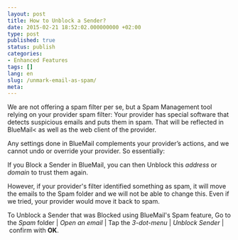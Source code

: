 ```yaml
---
layout: post
title: How to Unblock a Sender?
date: 2015-02-21 18:52:02.000000000 +02:00
type: post
published: true
status: publish
categories:
- Enhanced Features
tags: []
lang: en
slug: /unmark-email-as-spam/
meta:
---
```


We are not offering a spam filter per se, but a Spam Management tool relying on your provider spam filter: Your provider has special software that detects suspicious emails and puts them in spam. That will be reflected in BlueMail< as well as the web client of the provider.

Any settings done in BlueMail complements your provider’s actions, and we cannot undo or override your provider. So essentially:

If you Block a Sender in BlueMail, you can then Unblock this *address* or *domain* to trust them again.

However, if your provider's filter identified something as spam, it will move the emails to the Spam folder and we will not be able to change this. Even if we tried, your provider would move it back to spam.</p>
To Unblock a Sender that was Blocked using BlueMail's Spam feature, Go to the *Spam* folder \| *Open an email* \| Tap the *3-dot-menu* \| *Unblock Sender* \| confirm with **OK**.